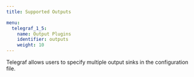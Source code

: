 ```yaml
---
title: Supported Outputs

menu:
  telegraf_1_5:
    name: Output Plugins
    identifier: outputs
    weight: 10
---
```


Telegraf allows users to specify multiple output sinks in the configuration file.
